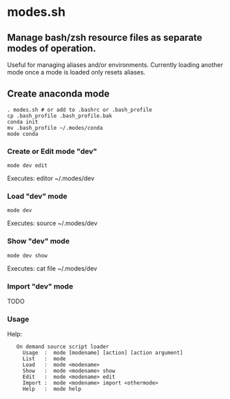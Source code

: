 # modes.sh
## Manage bash/zsh resource files as separate modes of operation.

Useful for managing aliases and/or environments.  Currently loading another mode once a mode is loaded only resets aliases.

## Create anaconda mode
```
. modes.sh # or add to .bashrc or .bash_profile
cp .bash_profile .bash_profile.bak
conda init
mv .bash_profile ~/.modes/conda
mode conda
```

### Create or Edit mode "dev"
```
mode dev edit
```
Executes: editor ~/.modes/dev

### Load "dev" mode
```
mode dev
```
Executes: source ~/.modes/dev

### Show "dev" mode 
```
mode dev show
```
Executes: cat file ~/.modes/dev

### Import "dev" mode 
TODO

### Usage 
Help:
```
   On demand source script loader
     Usage  :  mode [modename] [action] [action argument]
     List   :  mode
     Load   :  mode <modename>
     Show   :  mode <modename> show
     Edit   :  mode <modename> edit
     Import :  mode <modename> import <othermode>
     Help   :  mode help
```
